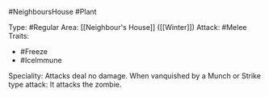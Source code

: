 #NeighboursHouse #Plant 

Type: #Regular 
Area: [[Neighbour's House]] ([[Winter]])
Attack: #Melee
Traits:
- #Freeze
- #IceImmune

Speciality: Attacks deal no damage.
When vanquished by a Munch or Strike type attack: It attacks the zombie.